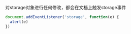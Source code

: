 对storage对象进行任何修改，都会在文档上触发storage事件

```js
document.addEventListener('storage', function(e) {
  alert(e)
})
```

